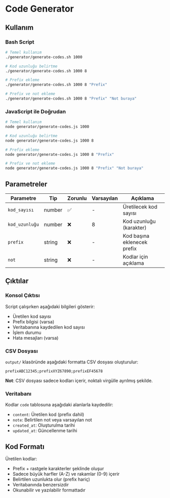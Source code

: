 # Code Generator

## Kullanım

### Bash Script

```bash
# Temel kullanım
./generator/generate-codes.sh 1000

# Kod uzunluğu belirtme
./generator/generate-codes.sh 1000 8

# Prefix ekleme
./generator/generate-codes.sh 1000 8 "Prefix"

# Prefix ve not ekleme
./generator/generate-codes.sh 1000 8 "Prefix" "Not buraya"
```

### JavaScript ile Doğrudan

```bash
# Temel kullanım
node generator/generate-codes.js 1000

# Kod uzunluğu belirtme
node generator/generate-codes.js 1000 8

# Prefix ekleme
node generator/generate-codes.js 1000 8 "Prefix"

# Prefix ve not ekleme
node generator/generate-codes.js 1000 8 "Prefix" "Not buraya"
```

## Parametreler

| Parametre | Tip | Zorunlu | Varsayılan | Açıklama |
|-----------|-----|---------|------------|----------|
| `kod_sayısı` | number | ✅ | - | Üretilecek kod sayısı |
| `kod_uzunluğu` | number | ❌ | 8 | Kod uzunluğu (karakter) |
| `prefix` | string | ❌ | - | Kod başına eklenecek prefix |
| `not` | string | ❌ | - | Kodlar için açıklama |


## Çıktılar

### Konsol Çıktısı
Script çalışırken aşağıdaki bilgileri gösterir:
- Üretilen kod sayısı
- Prefix bilgisi (varsa)
- Veritabanına kaydedilen kod sayısı
- İşlem durumu
- Hata mesajları (varsa)

### CSV Dosyası
`output/` klasöründe aşağıdaki formatta CSV dosyası oluşturulur:

```
prefixABC12345;prefixXYZ67890;prefixEF45678
```

**Not**: CSV dosyası sadece kodları içerir, noktalı virgülle ayrılmış şekilde.

### Veritabanı
Kodlar `code` tablosuna aşağıdaki alanlarla kaydedilir:
- `content`: Üretilen kod (prefix dahil)
- `note`: Belirtilen not veya varsayılan not
- `created_at`: Oluşturulma tarihi
- `updated_at`: Güncellenme tarihi

## Kod Formatı

Üretilen kodlar:
- Prefix + rastgele karakterler şeklinde oluşur
- Sadece büyük harfler (A-Z) ve rakamlar (0-9) içerir
- Belirtilen uzunlukta olur (prefix hariç)
- Veritabanında benzersizdir
- Okunabilir ve yazılabilir formattadır
